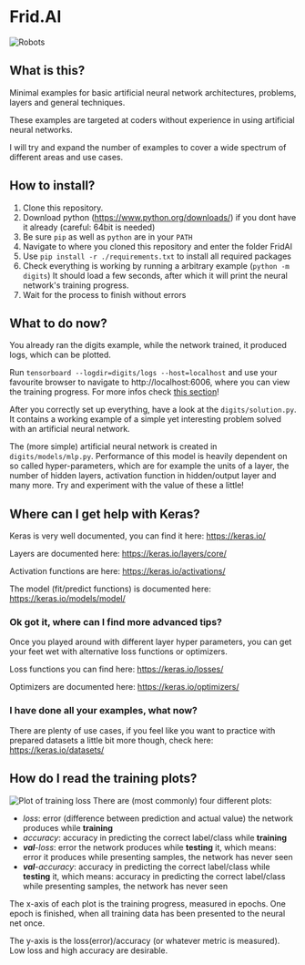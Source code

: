 # Frid.AI
![Robots](https://mmtstock.com/wp-content/uploads/2014/09/PB_20140912201212155.jpg)

## What is this?
Minimal examples for basic artificial neural network architectures,
problems, layers and general techniques.

These examples are targeted at coders without experience in using
artificial neural networks.

I will try and expand the number of examples to cover a wide spectrum
of different areas and use cases.

## How to install?
1. Clone this repository.
2. Download python (https://www.python.org/downloads/) if you dont have
it already (careful: 64bit is needed)
3. Be sure `pip` as well as `python` are in your `PATH` 
4. Navigate to where you cloned this repository and enter the folder
FridAI
5. Use `pip install -r ./requirements.txt` to install all required
packages
6. Check everything is working by running a arbitrary example
(`python -m digits`) It should load a few seconds, after which it will
print the neural network's training progress.
7. Wait for the process to finish without errors

## What to do now?
You already ran the digits example, while the network trained, it
produced logs, which can be plotted.

Run `tensorboard --logdir=digits/logs --host=localhost` and use your
favourite browser to navigate to http://localhost:6006, where you can
view the training progress. For more infos check
[this section](#how-do-i-read-the-training-plots)!

After you correctly set up everything, have a look at the
`digits/solution.py`. It contains a working example of a simple yet
interesting problem solved with an artificial neural network.

The (more simple) artificial neural network is created in
`digits/models/mlp.py`. Performance of this model is heavily dependent
on so called hyper-parameters, which are for example the units of a
layer, the number of hidden layers, activation function in hidden/output
layer and many more. Try and experiment with the value of these a little!

## Where can I get help with Keras?
Keras is very well documented, you can find it here: https://keras.io/

Layers are documented here: https://keras.io/layers/core/

Activation functions are here: https://keras.io/activations/

The model (fit/predict functions) is documented here:
https://keras.io/models/model/

### Ok got it, where can I find more advanced tips?
Once you played around with different layer hyper parameters, you can
get your feet wet with alternative loss functions or optimizers.

Loss functions you can find here: https://keras.io/losses/

Optimizers are documented here: https://keras.io/optimizers/

### I have done all your examples, what now?
There are plenty of use cases, if you feel like you want to practice
with prepared datasets a little bit more though, check here:
https://keras.io/datasets/

## How do I read the training plots?
![Plot of training loss](https://i.imgur.com/MCBcq7e.png)
There are (most commonly) four different plots:
- *loss*: error (difference between prediction and actual value) the
network produces while __training__
- *accuracy*: accuracy in predicting the correct label/class while
 __training__
- *__val__-loss*: error the network produces while __testing__ it,
which means: error it produces while presenting samples, the network
has never seen
- *__val__-accuracy*: accuracy in predicting the correct label/class
while __testing__ it, which means: accuracy in predicting the correct
label/class while presenting samples, the network has never seen

The x-axis of each plot is the training progress, measured in epochs.
One epoch is finished, when all training data has been presented to
the neural net once.

The y-axis is the loss(error)/accuracy (or whatever metric is measured).
Low loss and high accuracy are desirable.